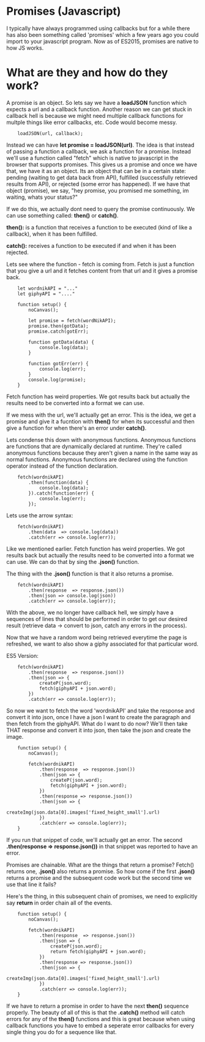 # Promises (Javascript)

I typically have always programmed using callbacks but for a while there has also been something called 'promises' which a few years ago you could import to your javascript program. Now as of ES2015, promises are native to how JS works.

# What are they and how do they work?

A promise is an object. So lets say we have a **loadJSON** function which expects a url and a callback function. Another reason we can get stuck in callback hell is because we might need multiple callback functions for multple things like error callbacks, etc. Code would become messy. 

        loadJSON(url, callback);

Instead we can have **let promise = loadJSON(url)**. The idea is that instead of passing a function a callback, we ask a function for a promise. Instead we'll use a function called "fetch" which is native to javascript in the browser that supports promises. This gives us a promise and once we have that, we have it as an object. Its an object that can be in a certain state: pending (waiting to get data back from API), fulfilled (successfully retrieved results from API), or rejected (some error has happened). If we have that object (promise), we say, "hey promise, you promised me something, im waiting, whats your status?"

If we do this, we actually dont need to query the promise continuously. We can use something called: **then()** or **catch()**. 

**then():** is a function that receives a function to be executed (kind of like a callback), when it has been fulfilled. 

**catch():** receives a function to be executed if and when it has been rejected.

Lets see where the function - fetch is coming from. Fetch is just a function that you give a url and it fetches content from that url and it gives a promise back.

        let wordnikAPI = "..."
        let giphyAPI = "...."

        function setup() {
            noCanvas();

            let promise = fetch(wordNikAPI);
            promise.then(gotData);
            promise.catch(gotErr);

            function gotData(data) {
                console.log(data);
            }

            function gotErr(err) {
                console.log(err);
            }
            console.log(promise); 
        }
	
Fetch function has weird properties. We got results back but actually the results need to be converted into a format we can use.

If we mess with the url, we'll actually get an error. This is the idea, we get a promise and give it a fucntion with **then()** for when its successful and then give a function for when there's an error under **catch()**. 

Lets condense this down with anonymous functions. Anonymous functions are functions that are dynamically declared at runtime. They're called anonymous functions because they aren't given a name in the same way as normal functions. Anonymous functions are declared using the function operator instead of the function declaration.

        fetch(wordnikAPI) 
            .then(function(data) {
                console.log(data);
            }).catch(function(err) {
                console.log(err);
            });

Lets use the arrow syntax:

        fetch(wordnikAPI) 
            .then(data  => console.log(data))
            .catch(err => console.log(err));


Like we mentioned earlier. Fetch function has weird properties. We got results back but actually the results need to be converted into a format we can use. We can do that by sing the **.json()** function.

The thing with the **.json()** function is that it also returns a promise.  


        fetch(wordnikAPI) 
            .then(response  => response.json())
            .then(json => console.log(json))
            .catch(err => console.log(err));

With the above, we no longer have callback hell, we simply have a sequences of lines that should be performed in order to get our desired result (retrieve data -> convert to json, catch any errors in the process).


Now that we have a random word being retrieved everytime the page is refreshed, we want to also show a giphy associated for that particular word. 

ES5 Version:

        fetch(wordnikAPI) 
            .then(response  => response.json())
            .then(json => {
                createP(json.word);
                fetch(giphyAPI + json.word);	
            })
            .catch(err => console.log(err));

So now we want to fetch the word 'wordnikAPI' and take the response and convert it into json, once I have a json I want to create the paragraph and then fetch from the giphyAPI. What do I want to do now? We'll then take THAT response and convert it into json, then take the json and create the image. 

        function setup() {
            noCanvas();

            fetch(wordnikAPI) 
                .then(response  => response.json())
                .then(json => {
                    createP(json.word);
                    fetch(giphyAPI + json.word);	
                })
                .then(response => response.json())
                .then(json => {
                    createImg(json.data[0].images['fixed_height_small'].url)
                })
                .catch(err => console.log(err));
        }


If you run that snippet of code, we'll actually get an error. The second **.then(response => response.json())** in that snippet was reported to have an error.

Promises are chainable. What are the things that return a promise? Fetch() returns one, **.json()** also returns a promise. So how come if the first **.json()** returns a promise and the subsequent code work but the second time we use that line it fails? 

Here's the thing, in this subsequent chain of promises, we need to explicitly say **return** in order chain all of the events. 

        function setup() {
            noCanvas();

            fetch(wordnikAPI) 
                .then(response  => response.json())
                .then(json => {
                    createP(json.word);
                    return fetch(giphyAPI + json.word);	
                })
                .then(response => response.json())
                .then(json => {
                    createImg(json.data[0].images['fixed_height_small'].url)
                })
                .catch(err => console.log(err));
        }

If we have to return a promise in order to have the next **then()** sequence properly. The beauty of all of this is that the **.catch()** method will catch errors for any of the **then()** functions and this is great because when using callback functions you have to embed a seperate error callbacks for every single thing you do for a sequence like that. 